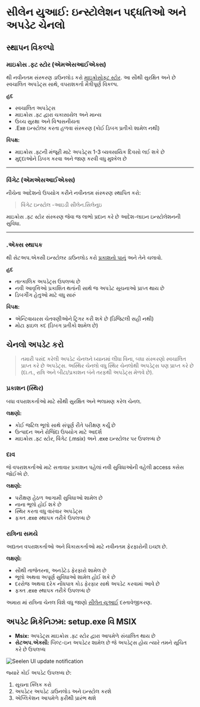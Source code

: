 # સીલેન યુઆઈ: ઇન્સ્ટોલેશન પદ્ધતિઓ અને અપડેટ ચેનલો

## સ્થાપન વિકલ્પો

### માઇક્રોસ .ફ્ટ સ્ટોર (એમએસઆઈએક્સ)

થી નવીનતમ સંસ્કરણ ડાઉનલોડ કરો [માઇક્રોસોફ્ટ સ્ટોર](https://www.microsoft.com/store).
આ સૌથી સુરક્ષિત અને છે સ્વચાલિત અપડેટ્સ સાથે, વપરાશકર્તા મૈત્રીપૂર્ણ વિકલ્પ.

**હદ**

- સ્વચાલિત અપડેટ્સ
- માઇક્રોસ .ફ્ટ દ્વારા ચકાસાયેલ અને માન્ય
- ઉચ્ચ સુરક્ષા અને વિશ્વસનીયતા
- .Exe ઇન્સ્ટોલર કરતા હળવા સંસ્કરણ (કોઈ ડિબગ પ્રતીકો શામેલ નથી)

**વિપક્ષ:**

- માઇક્રોસ .ફ્ટની મંજૂરી માટે અપડેટ્સ 1-3 વ્યવસાયિક દિવસો લઈ શકે છે
- મુદ્દાઓને ડિબગ કરવા અને જાણ કરવી વધુ મુશ્કેલ છે

---

### વિંગેટ (એમએસઆઈએક્સ)

નીચેના આદેશનો ઉપયોગ કરીને નવીનતમ સંસ્કરણ સ્થાપિત કરો:

> વિંગેટ ઇન્સ્ટોલ -આઇડી સીલેન.સિલેનુઇ

માઇક્રોસ .ફ્ટ સ્ટોર સંસ્કરણ જેવા જ લાભો પ્રદાન કરે છે આદેશ-લાઇન ઇન્સ્ટોલેશનની સુવિધા.

---

### .એક્સ સ્થાપક

થી સેટઅપ.એક્સી ઇન્સ્ટોલર ડાઉનલોડ કરો
[પ્રકાશનો પાનું](https://github.com/eythaann/Seelen-UI/releases) અને તેને ચલાવો.

**હદ**

- તાત્કાલિક અપડેટ્સ ઉપલબ્ધ છે
- નવી આવૃત્તિઓ પ્રકાશિત થતાંની સાથે જ અપડેટ સૂચનાઓ પ્રાપ્ત થાય છે
- ડિબગીંગ હેતુઓ માટે વધુ સારું

**વિપક્ષ:**

- એન્ટિવાયરસ ચેતવણીઓને ટ્રિગર કરી શકે છે (ડિજિટલી સહી નથી)
- મોટા ફાઇલ કદ (ડિબગ પ્રતીકો શામેલ છે)

## ચેનલો અપડેટ કરો

> તમારી પસંદ કરેલી અપડેટ ચેનલને ધ્યાનમાં લીધા વિના, બધા સંસ્કરણો સ્વચાલિત પ્રાપ્ત કરે છે
> અપડેટ્સ. અસ્થિર ચેનલો વધુ સ્થિર ચેનલોથી અપડેટ્સ પણ પ્રાપ્ત કરે છે (દા.ત., રાત્રિ અને
> બીટા/પ્રકાશન બંને તરફથી અપડેટ્સ મેળવે છે).

### પ્રકાશન (સ્થિર)

બધા વપરાશકર્તાઓ માટે સૌથી સુરક્ષિત અને ભલામણ કરેલ ચેનલ.

**લક્ષણો:**

- કોઈ જટિલ ભૂલો સાથે સંપૂર્ણ રીતે પરીક્ષણ કર્યું છે
- ઉત્પાદન અને રોજિંદા ઉપયોગ માટે આદર્શ
- માઇક્રોસ .ફ્ટ સ્ટોર, વિંગેટ (.msix) અને .exe ઇન્સ્ટોલર પર ઉપલબ્ધ છે

### દાવ

જે વપરાશકર્તાઓ માટે સત્તાવાર પ્રકાશન પહેલાં નવી સુવિધાઓની વહેલી access ક્સેસ જોઈએ છે.

**લક્ષણો:**

- પરીક્ષણ હેઠળ આગામી સુવિધાઓ શામેલ છે
- નાના ભૂલો હોઈ શકે છે
- સ્થિર કરતા વધુ વારંવાર અપડેટ્સ
- ફક્ત .exe સ્થાપક તરીકે ઉપલબ્ધ છે

### રાત્રિના સમયે

અદ્યતન વપરાશકર્તાઓ અને વિકાસકર્તાઓ માટે નવીનતમ ફેરફારોની ઇચ્છા છે.

**લક્ષણો:**

- સૌથી તાજેતરના, અનડેટેડ ફેરફારો શામેલ છે
- ભૂલો અથવા અપૂર્ણ સુવિધાઓ શામેલ હોઈ શકે છે
- દરરોજ અથવા દરેક નોંધપાત્ર કોડ ફેરફાર સાથે અપડેટ કરવામાં આવે છે
- ફક્ત .exe સ્થાપક તરીકે ઉપલબ્ધ છે

અમારા માં રાત્રિના ચેનલ વિશે વધુ જાણો [સીલેન યુઆઈ](https://seelen.io/blog/nightly)
દસ્તાવેજીકરણ.

## અપડેટ મિકેનિઝમ: setup.exe વિ MSIX

- **Msix:** અપડેટ્સ માઇક્રોસ .ફ્ટ સ્ટોર દ્વારા આપમેળે સંચાલિત થાય છે
- **સેટઅપ.એક્સી:** બિલ્ટ-ઇન અપડેટર શામેલ છે જે અપડેટ્સ હોય ત્યારે તમને સૂચિત કરે છે ઉપલબ્ધ

![Seelen UI update notification](https://github.com/Seelen-Inc/slu-blog/blob/master/blog/seelen-ui-distribution-channels/image.png?raw=true)

જ્યારે કોઈ અપડેટ ઉપલબ્ધ છે:

1. સૂચના ક્લિક કરો
2. અપડેટર અપડેટ ડાઉનલોડ અને ઇન્સ્ટોલ કરશે
3. એપ્લિકેશન આપમેળે ફરીથી પ્રારંભ થશે
